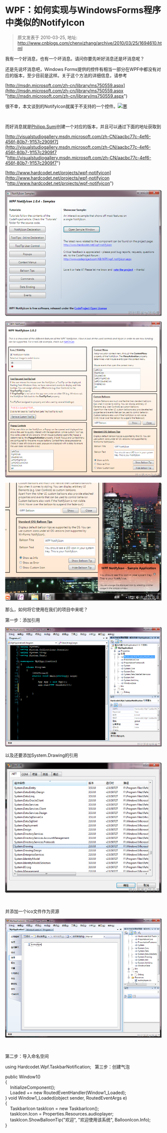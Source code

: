 # WPF：如何实现与WindowsForms程序中类似的NotifyIcon 
> 原文发表于 2010-03-25, 地址: http://www.cnblogs.com/chenxizhang/archive/2010/03/25/1694610.html 


我有一个好消息，也有一个坏消息。请问你要先听好消息还是坏消息呢？

 还是先说坏消息吧，Windows Forms提供的控件有相当一部分在WPF中都没有对应的版本，至少目前是这样。关于这个方法的详细信息，请参考

 [http://msdn.microsoft.com/zh-cn/library/ms750559.aspx](http://msdn.microsoft.com/zh-cn/library/ms750559.aspx "http://msdn.microsoft.com/zh-cn/library/ms750559.aspx")

 很不幸，本文谈到的NotifyIcon就属于不支持的一个控件。[![寒](./images/1694610-%E5%AF%92_thumb.gif "寒")](http://images.cnblogs.com/cnblogs_com/chenxizhang/WindowsLiveWriter/WPFWindowsFormsNotifyIcon_C8D8/%E5%AF%92_2.gif) 

  

 而好消息就是[Philipp.Sumi](http://visualstudiogallery.msdn.microsoft.com/zh-cn/site/profile?userName=Philipp.Sumi)创建一个对应的版本，并且可以通过下面的地址获取到

 [http://visualstudiogallery.msdn.microsoft.com/zh-CN/aacbc77c-4ef6-456f-80b7-1f157c2909f7](http://visualstudiogallery.msdn.microsoft.com/zh-CN/aacbc77c-4ef6-456f-80b7-1f157c2909f7 "http://visualstudiogallery.msdn.microsoft.com/zh-CN/aacbc77c-4ef6-456f-80b7-1f157c2909f7")

 [http://www.hardcodet.net/projects/wpf-notifyicon](http://www.hardcodet.net/projects/wpf-notifyicon "http://www.hardcodet.net/projects/wpf-notifyicon")

 [![image](./images/1694610-image_thumb_1.png "image")](http://images.cnblogs.com/cnblogs_com/chenxizhang/WindowsLiveWriter/WPFWindowsFormsNotifyIcon_C8D8/image_4.png) 

 [![image](./images/1694610-image_thumb.png "image")](http://images.cnblogs.com/cnblogs_com/chenxizhang/WindowsLiveWriter/WPFWindowsFormsNotifyIcon_C8D8/image_2.png) 

  [![image](./images/1694610-image_thumb_2.png "image")](http://images.cnblogs.com/cnblogs_com/chenxizhang/WindowsLiveWriter/WPFWindowsFormsNotifyIcon_C8D8/image_6.png) 

 那么，如何将它使用在我们的项目中来呢？

 第一步：添加引用

 [![image](./images/1694610-image_thumb_3.png "image")](http://images.cnblogs.com/cnblogs_com/chenxizhang/WindowsLiveWriter/WPFWindowsFormsNotifyIcon_C8D8/image_8.png) 

 以及还要添加System.Drawing的引用

 [![image](./images/1694610-image_thumb_4.png "image")](http://images.cnblogs.com/cnblogs_com/chenxizhang/WindowsLiveWriter/WPFWindowsFormsNotifyIcon_C8D8/image_10.png) 

  

 并添加一个ico文件作为资源

 [![image](./images/1694610-image_thumb_5.png "image")](http://images.cnblogs.com/cnblogs_com/chenxizhang/WindowsLiveWriter/WPFWindowsFormsNotifyIcon_C8D8/image_12.png) 

  

 第二步：导入命名空间

 using Hardcodet.Wpf.TaskbarNotification;   第三步：创建气泡

 public Window1()  
{  
    InitializeComponent();  
    Loaded += new RoutedEventHandler(Window1\_Loaded);  
} void Window1\_Loaded(object sender, RoutedEventArgs e)  
{  
    TaskbarIcon taskIcon = new TaskbarIcon();  
    taskIcon.Icon = Properties.Resources.audioplayer;  
    taskIcon.ShowBalloonTip("欢迎", "欢迎使用该系统", BalloonIcon.Info);  
} 







